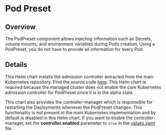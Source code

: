 # Pod Preset

## Overview

The PodPreset component allows injecting information such as Secrets, volume mounts, and environment variables during Pods creation.
Using a PodPreset, you do not have to provide all information for every Pod.

## Details

This Helm chart installs the admission controller extracted from the main Kubernetes repository. Find the source code [here](https://github.com/jpeeler/podpreset-crd).
This Helm chart is required because the managed cluster does not enable the core Kubernetes admission controller for PodPreset since it is in the alpha state.

This chart also provides the controller-manager which is responsible for restarting the Deployments whenever the PodPreset changes.
This functionality is not present in the main Kubernetes implementation and by default is disabled in this Helm chart. If you want to enable the controller-manager, set the **controller.enabled** parameter to `true` in the [values.yaml](./values.yaml) file.
